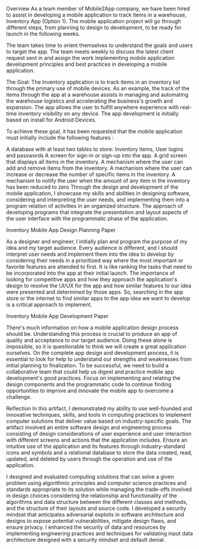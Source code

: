 Overview
As a team member of Mobile2App company, we have been hired to assist in developing a mobile application to track items in a warehouse, Inventory App (Option 1). The mobile application project will go through different steps, from planning to design to development, to be ready for launch in the following weeks.

The team takes time to orient themselves to understand the goals and users to target the app. The team meets weekly to discuss the latest client request sent in and assign the work implementing mobile application development principles and best practices in developing a mobile application.

The Goal: The Inventory application is to track items in an inventory list through the primary use of mobile devices. As an example, the track of the items through the app at a warehouse assists in managing and automating the warehouse logistics and accelerating the business's growth and expansion. The app allows the user to fulfill anywhere experience with real-time inventory visibility on any device. The app development is initially based on install for Android Devices.

To achieve these goal, it has been requested that the mobile application must initially include the following features :

A database with at least two tables to store: Inventory items, User logins and passwords
A screen for sign-in or sign-up into the app.
A grid screen that displays all items in the inventory.
A mechanism where the user can add and remove items from the inventory.
A mechanism where the user can increase or decrease the number of specific items in the inventory.
A mechanism to notify the user when the amount of any item in the inventory has been reduced to zero
Through the design and development of the mobile application, I showcase my skills and abilities in designing software, considering and interpreting the user needs, and implementing them into a program relation of activities in an organized structure. The approach of developing programs that integrate the presentation and layout aspects of the user interface with the programmatic phase of the application.

Inventory Mobile App Design Planning Paper

As a designer and engineer, I initially plan and program the purpose of my idea and my target audience. Every audience is different, and I should interpret user needs and implement them into the idea to develop by considering their needs in a prioritized way where the most important or favorite features are attended to first. It is like ranking the tasks that need to be incorporated into the app at their initial launch. The importance of looking for competitive apps and how they approach the application's design to resolve the UI/UX for the app and how similar features to our idea were presented and determined by those apps. So, searching in the app store or the internet to find similar apps to the app idea we want to develop is a critical approach to implement.

Inventory Mobile App Development Paper

There's much information on how a mobile application design process should be. Understanding this process is crucial to produce an app of quality and acceptance to our target audience. Doing these alone is impossible, so it is questionable to think we will create a great application ourselves. On the complete app design and development process, it is essential to look for help to understand our strengths and weaknesses from initial planning to finalization. To be successful, we need to build a collaborative team that could help us digest and practice mobile app development's good practices. Focus on implementing and relating the design components and the programmatic code to continue finding opportunities to improve and innovate the mobile app to overcome a challenge.

Reflection
In this artifact, I demonstrated my ability to use well-founded and innovative techniques, skills, and tools in computing practices to implement computer solutions that deliver value based on industry-specific goals. The artifact involved an entire software design and engineering process consisting of design considerations of user experience and user interaction with different screens and actions that the application includes. Ensure an intuitive use of the application and its features through industry-standard icons and symbols and a relational database to store the data created, read, updated, and deleted by users through the operation and use of the application.

I designed and evaluated computing solutions that can solve a given problem using algorithmic principles and computer science practices and standards appropriate to its solution while managing the trade-offs involved in design choices considering the relationship and functionality of the algorithms and data structure between the different classes and methods, and the structure of their layouts and source code. I developed a security mindset that anticipates adversarial exploits in software architecture and designs to expose potential vulnerabilities, mitigate design flaws, and ensure privacy. I enhanced the security of data and resources by implementing engineering practices and techniques for validating input data architecture designed with a security mindset and default denial.
